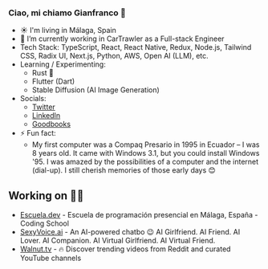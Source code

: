 ### Ciao, mi chiamo Gianfranco 👋

<!-- [![Contact me on Codementor to get live 1:1 coding help](https://www.codementor.io/m-badges/gianpaj/find-me-on-cm-b.svg)](https://www.codementor.io/@gianpaj?refer=badge) -->

- ☀️ I'm living in Málaga, Spain
- 🔭 I’m currently working in CarTrawler as a Full-stack Engineer
- Tech Stack: TypeScript, React, React Native, Redux, Node.js, Tailwind CSS, Radix UI, Next.js, Python, AWS, Open AI (LLM), etc.
- Learning / Experimenting:
  - Rust 🦀
  - Flutter (Dart)
  - Stable Diffusion (AI Image Generation)
- Socials:
  - [Twitter](https://twitter.com/gianpaj)
  - [LinkedIn](https://linkedin.com/in/gianpaj)
  - [Goodbooks](https://www.goodreads.com/user/show/10470860-gianfranco)
- ⚡ Fun fact:
  - My first computer was a Compaq Presario in 1995 in Ecuador – I was 8 years old. It came with Windows 3.1, but you could install Windows '95. I was amazed by the possibilities of a computer and the internet (dial-up). I still cherish memories of those early days 😊

## Working on 👨‍💻

- [Escuela.dev](https://escuela.dev/) - Escuela de programación presencial en Málaga, España - Coding School
- [SexyVoice.ai](https://sexyvoice.ai/) - An AI-powered chatbo 😉 AI Girlfriend. AI Friend. AI Lover. AI Companion. AI Virtual Girlfriend. AI Virtual Friend.
- [Walnut.tv](https://walnut.tv/) - 🔥 Discover trending videos from Reddit and curated YouTube channels
